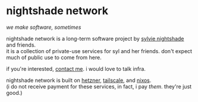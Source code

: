 # nightshade network
*we make software, sometimes*

nightshade network is a long-term software project by [sylvie nightshade](https://github.com/ry00001) and friends.  
it is a collection of private-use services for syl and her friends. don't expect much of public use to come from here.

if you're interested, [contact me](mailto:admin@nightshade.network). i would love to talk infra.

nightshade network is built on [hetzner](https://hetzner.com), [tailscale](https://tailscale.com), and [nixos](https://nixos.org).  
(i do not receive payment for these services, in fact, i pay *them*. they're just good.)
